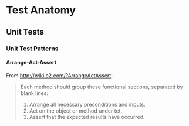 # Test Anatomy
## Unit Tests
### Unit Test Patterns
#### Arrange-Act-Assert
From http://wiki.c2.com/?ArrangeActAssert:
> Each method should group these functional sections, separated by blank lines:
>  1. Arrange all necessary preconditions and inputs.
>  2. Act on the object or method under tet.
>  3. Assert that the expected results have occurred.
